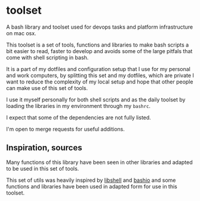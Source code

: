 # toolset

A bash library and toolset used for devops tasks and platform infrastructure on
mac osx.

This toolset is a set of tools, functions and libraries to make bash scripts a bit easier to
read, faster to develop and avoids some of the large pitfals that come with shell
scripting in bash.

It is a part of my dotfiles and configuration setup that I use for my personal and work computers,
by splitting this set and my dotfiles, which are private I want to reduce the complexity of my local setup
and hope that other people can make use of this set of tools.

I use it myself personally for both shell scripts and as the daily toolset by loading the
libraries in my environment through my `bashrc`.

I expect that some of the dependencies are not fully listed.

I'm open to merge requests for useful additions.


## Inspiration, sources

Many functions of this library have been seen in other libraries and adapted to
be used in this set of tools.

This set of utils was heavily inspired by
[libshell](https://github.com/legionus/libshell) and
[bashio](https://github.com/hassio-addons/bashio) and some functions and
libraries have been used in adapted form for use in this toolset.
